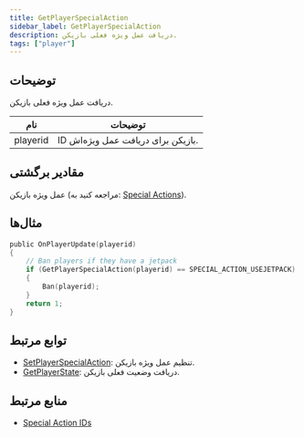 ```yaml
---
title: GetPlayerSpecialAction
sidebar_label: GetPlayerSpecialAction
description: دریافت عمل ویژه فعلی بازیکن.
tags: ["player"]
---
```


## توضیحات

دریافت عمل ویژه فعلی بازیکن.

| نام     | توضیحات                                        |
| -------- | -------------------------------------------------- |
| playerid | ID بازیکن برای دریافت عمل ویژه‌اش. |

## مقادیر برگشتی

عمل ویژه بازیکن (مراجعه کنید به: [Special Actions](../resources/specialactions)).

## مثال‌ها

```c
public OnPlayerUpdate(playerid)
{
    // Ban players if they have a jetpack
    if (GetPlayerSpecialAction(playerid) == SPECIAL_ACTION_USEJETPACK)
    {
        Ban(playerid);
    }
    return 1;
}
```

## توابع مرتبط

- [SetPlayerSpecialAction](SetPlayerSpecialAction): تنظیم عمل ویژه بازیکن.
- [GetPlayerState](GetPlayerState): دریافت وضعیت فعلی بازیکن.

## منابع مرتبط

- [Special Action IDs](../resources/specialactions)